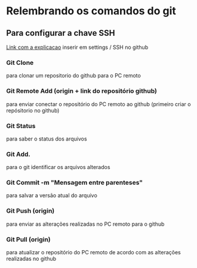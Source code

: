 # Relembrando os comandos do git

## Para configurar a chave SSH
[Link com a explicacao](https://docs.github.com/pt/authentication/connecting-to-github-with-ssh/generating-a-new-ssh-key-and-adding-it-to-the-ssh-agent)
inserir em settings / SSH no github

### Git Clone
para clonar um repositorio do github para o PC remoto

### Git Remote Add (origin + link do repositório github)
para enviar conectar o repositório do PC remoto ao github (primeiro criar o repósitorio no github)

### Git Status
para saber o status dos arquivos 

### Git Add.
para o git identificar os arquivos alterados

### Git Commit -m "Mensagem entre parenteses"
para salvar a versão atual do arquivo

### Git Push (origin)
para enviar as alterações realizadas no PC remoto para o github
	
### Git Pull (origin)
para atualizar o repositório do PC remoto de acordo com as alterações realizadas no github
